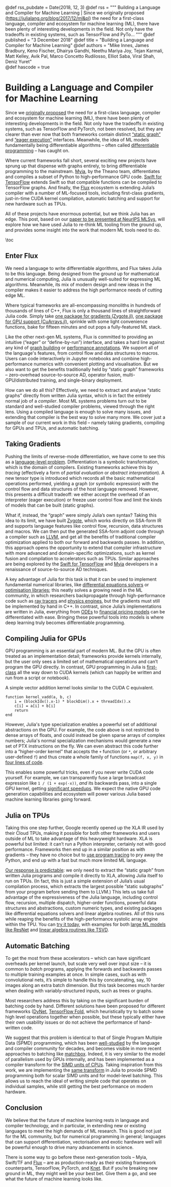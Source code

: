 @def rss_pubdate = Date(2018, 12, 3)
@def rss = """ Building a Language and Compiler for Machine Learning | Since we originally proposed (https://julialang.org/blog/2017/12/ml&pl) the need for a first-class language, compiler and ecosystem for machine learning (ML), there have been plenty of interesting developments in the field. Not only have the tradeoffs in existing systems, such as TensorFlow and PyTo... """
@def published = "3 December 2018"
@def title = "Building a Language and Compiler for Machine Learning"
@def authors = "Mike Innes, James Bradbury, Keno Fischer, Dhairya Gandhi, Neethu Mariya Joy, Tejan Karmali, Matt Kelley, Avik Pal, Marco Concetto Rudilosso, Elliot Saba, Viral Shah, Deniz Yuret"  
@def hascode = true

# Building a Language and Compiler for Machine Learning

Since we [originally proposed](https://julialang.org/blog/2017/12/ml&pl) the need for a first-class language, compiler and ecosystem for machine learning (ML), there have been plenty of interesting developments in the field. Not only have the tradeoffs in existing systems, such as TensorFlow and PyTorch, not been resolved, but they are clearer than ever now that both frameworks contain distinct [“static graph”](https://pytorch.org/docs/master/jit.html) and [“eager execution”](https://www.tensorflow.org/guide/eager) interfaces. Meanwhile, the idea of ML models fundamentally being differentiable algorithms – often called [differentiable programming](https://www.facebook.com/yann.lecun/posts/10155003011462143) – has caught on.

Where current frameworks fall short, several exciting new projects have sprung up that dispense with graphs entirely, to bring differentiable programming to the mainstream. [Myia](https://github.com/mila-udem/myia), by the Theano team, differentiates and compiles a subset of Python to high-performance GPU code. [Swift for TensorFlow](https://github.com/tensorflow/swift) extends Swift so that compatible functions can be compiled to TensorFlow graphs. And finally, the [Flux](https://github.com/FluxML/Flux.jl) ecosystem is extending Julia’s compiler with a number of ML-focused tools, including first-class gradients, just-in-time CUDA kernel compilation, automatic batching and support for new hardware such as TPUs.

All of these projects have enormous potential, but we think Julia has an edge. This post, based on our [paper to be presented at NeurIPS MLSys](https://arxiv.org/abs/1811.01457), will explore how we have used Julia to re-think ML tooling from the ground up, and provides some insight into the work that modern ML tools need to do.

\toc


## Enter Flux

We need a language to write differentiable algorithms, and Flux takes Julia to be this language. Being designed from the ground up for mathematical and numerical computing, Julia is unusually well-suited for expressing ML algorithms.  Meanwhile, its mix of modern design and new ideas in the compiler makes it easier to address the high performance needs of cutting edge ML.

Where typical frameworks are all-encompassing monoliths in hundreds of thousands of lines of C++, Flux is only a thousand lines of straightforward Julia code. Simply take [one package for gradients (Zygote.jl)](https://github.com/FluxML/Zygote.jl), [one package for GPU support (CuArrays.jl)](https://github.com/JuliaGPU/CuArrays.jl/), sprinkle with some light convenience functions, bake for fifteen minutes and out pops a fully-featured ML stack.

Like the other next-gen ML systems, Flux is committed to providing an intuitive (“eager” or “define-by-run”) interface, and takes a hard line against any kind of [graph building](https://www.tensorflow.org/guide/autograph) or [performance annotations](https://pytorch.org/docs/master/jit.html). We support all of the language's features, from control flow and data structures to macros. Users can code interactively in Jupyter notebooks and combine high-performance numerics with convenient plotting and visualisation. But we also want to get the benefits traditionally held by “static graph” frameworks – zero-overhead source-to-source AD, operator fusion, multi-GPU/distributed training, and single-binary deployment.

How can we do all this? Effectively, we need to extract and analyse “static graphs” directly from written Julia syntax, which is in fact the entirely normal job of a *compiler*. Most ML systems problems turn out to be standard and well-studied compiler problems, viewed through the right lens. Using a compiled language is enough to solve many issues, and extending that compiler is the best way to solve many more. We cover just a sample of our current work in this field – namely taking gradients, compiling for GPUs and TPUs, and automatic batching.

## Taking Gradients

Pushing the limits of reverse-mode differentiation, we have come to see this as a [language-level problem](https://arxiv.org/abs/1810.07951). Differentiation is a symbolic transformation, which is the domain of compilers. Existing frameworks achieve this by *tracing* (effectively a form of *partial evaluation* or *abstract interpretation*). A new tensor type is introduced which records all the basic mathematical operations performed, yielding a graph (or symbolic expression) with the control flow and data structures of the host language removed. However, this presents a difficult tradeoff: we either accept the overhead of an interpreter (eager execution) or freeze user control flow and limit the kinds of models that can be built (static graphs).

What if, instead, the “graph” were simply Julia’s own syntax? Taking this idea to its limit, we have built [Zygote](https://github.com/FluxML/Zygote.jl), which works directly on SSA-form IR and supports language features like control flow, recursion, data structures and macros. We can then put the generated SSA-form adjoint code through a compiler such as [LLVM](http://llvm.org/), and get all the benefits of traditional compiler optimization applied to both our forward and backwards passes. In addition, this approach opens the opportunity to extend that compiler infrastructure with more advanced and domain-specific optimizations, such as kernel fusion and compilation to accelerators such as TPUs. Similar approaches are being explored by the [Swift for TensorFlow](https://gist.github.com/rxwei/30ba75ce092ab3b0dce4bde1fc2c9f1d) and [Myia](https://arxiv.org/abs/1810.11530) developers in a renaissance of source-to-source AD techniques.

A key advantage of Julia for this task is that it can be used to implement fundamental numerical libraries, like [differential equations solvers](http://juliadiffeq.org/) or [optimisation libraries](https://github.com/JuliaOpt/JuMP.jl); this neatly solves a growing need in the ML community, in which researchers backpropagate through high-performance code such as [ray tracers](https://people.csail.mit.edu/tzumao/diffrt/) and [physics engines](https://arxiv.org/abs/1611.01652), but the gradients must still be implemented by hand in C++. In contrast, since Julia’s implementations are written in Julia, everything from [ODEs](https://github.com/FluxML/model-zoo/blob/a243e8b192236c30064fcdb7a36f17f3b6823c34/other/diffeq/diffeq.jl) to [financial pricing models](https://wilmott.com/automatic-for-the-greeks/) can be differentiated with ease. Bringing these powerful tools into models is where deep learning truly becomes differentiable programming.

## Compiling Julia for GPUs

GPU programming is an essential part of modern ML. But the GPU is often treated as an implementation detail; frameworks provide kernels internally, but the user only sees a limited set of mathematical operations and can’t program the GPU directly. In contrast, GPU programming in Julia is [first-class](https://devblogs.nvidia.com/gpu-computing-julia-programming-language/) all the way down to CUDA kernels (which can happily be written and run from a script or notebook).

A simple vector addition kernel looks similar to the CUDA C equivalent.

    function kernel_vadd(a, b, c)
        i = (blockIdx().x-1) * blockDim().x + threadIdx().x
        c[i] = a[i] + b[i]
        return
    end

However, Julia's type specialization enables a powerful set of additional abstractions on the GPU. For example, the code above is not restricted to dense arrays of floats, and could instead be given sparse arrays of complex numbers; Julia's normal specialization mechanisms would generate a new set of PTX instructions on the fly. We can even abstract this code further into a “higher-order kernel” that accepts the `+` function (or `*`, or arbitrary user-defined `f`) and thus create a whole family of functions `map(f, x, y)` in [four lines of code](http://mikeinnes.github.io/2017/08/24/cudanative.html).

This enables some powerful tricks, even if you never write CUDA code yourself. For example, we can transparently fuse a large broadcast expression like `1 / (1 + exp(-x))`, *and* its backwards pass, into a single GPU kernel, getting [significant speedups](https://arxiv.org/abs/1810.08297). We expect the native GPU code generation capabilities and ecosystem will power various Julia based machine learning libraries going forward.

## Julia on TPUs

Taking this one step further, Google recently opened up the XLA IR used by their Cloud TPUs, making it possible for both other frameworks and users outside of ML to take advantage of this heavyweight hardware. XLA is powerful but limited: it can’t run a Python interpreter, certainly not with good performance. Frameworks then end up in a similar position as with gradients – they have no choice but to [use program tracing](https://github.com/google/jax) to pry away the Python, and end up with a fast but much more limited ML language.

[Our response is predictable](https://arxiv.org/abs/1810.09868): we only need to extract the “static graph” from written Julia programs and compile it directly to XLA, allowing Julia itself to run on TPUs. (In fact, this is just a simple extension of Julia’s usual compilation process, which extracts the largest possible “static subgraphs” from your program before sending them to LLVM.) This lets us take full advantage of the expressiveness of the Julia language, including control flow, recursion, multiple dispatch, higher-order functions, powerful data structures and abstractions, custom numeric types, and existing packages like differential equations solvers and linear algebra routines. All of this runs while reaping the benefits of the high-performance systolic array engine within the TPU. You can [try it today](https://github.com/JuliaTPU/XLA.jl), with examples for both [large ML models like ResNet](https://github.com/JuliaTPU/XLA.jl/blob/d04c5914bc0d9f7d7fed68233f167d5b67003f7f/examples/resnet/resnet.jl) and [linear algebra routines like TSVD](https://github.com/JuliaTPU/XLA.jl/blob/d04c5914bc0d9f7d7fed68233f167d5b67003f7f/examples/tsvd.jl).

## Automatic Batching

To get the most from these accelerators – which can have significant overheads per kernel launch, but scale very well over input size – it is common to *batch* programs, applying the forwards and backwards passes to multiple training examples at once. In simple cases, such as with convolutional nets, it’s simple to handle this by concatenating, say, 10 images along an extra batch dimension. But this task becomes much harder when dealing with variably-structured inputs, such as trees or graphs.

Most researchers address this by taking on the significant burden of batching code by hand. Different solutions have been proposed for different frameworks ([DyNet](https://dynet.readthedocs.io/en/latest/tutorials_notebooks/Autobatching.html),  [TensorFlow Fold](https://github.com/tensorflow/fold), which heuristically try to batch some high level operations together when possible, but these typically either have their own usability issues or do not achieve the performance of hand-written code.

We suggest that this problem is identical to that of Single Program Multiple Data (SPMD) programming, which has been [well-studied](https://www.cs.cmu.edu/afs/cs.cmu.edu/Web/People/blelloch/papers/Ble90.pdf) by the language and compiler community for decades, and becomes visible in more recent approaches to batching like [matchbox](https://github.com/salesforce/matchbox). Indeed, it is very similar to the model of parallelism used by GPUs internally, and has been implemented as a compiler transform for the [SIMD units of CPUs](https://ispc.github.io/). Taking inspiration from this work, we are implementing the [same transform](http://compilers.cs.uni-saarland.de/projects/wfv/) in Julia to provide SPMD programming both for scalar SIMD units and for model-level batching. This allows us to reach the ideal of writing simple code that operates on individual samples, while still getting the best performance on modern hardware.

## Conclusion

We believe that the future of machine learning rests in language and compiler technology, and in particular, in extending new or existing languages to meet the high demands of ML research. This is good not just for the ML community, but for numerical programming in general; languages that can support differentiation, vectorisation and exotic hardware well will be powerful enough to drive many advancements in science.

There is some way to go before these next-generation tools – Myia, Swift/TF and [Flux](http://fluxml.ai) – are as production-ready as their existing framework counterparts, TensorFlow, PyTorch, and [Knet](https://github.com/denizyuret/Knet.jl). But if you’re breaking new ground in ML, they might well be your best bet. Give them a go, and see what the future of machine learning looks like.
